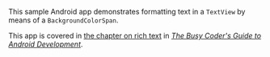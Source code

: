 This sample Android app demonstrates
formatting text in a `TextView` by means of a `BackgroundColorSpan`.

This app is covered in 
[the chapter on rich text](https://commonsware.com/Android/previews/rich-text)
in [*The Busy Coder's Guide to Android Development*](https://commonsware.com/Android/).


